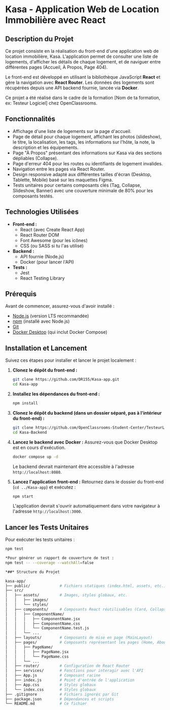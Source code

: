 # Kasa - Application Web de Location Immobilière avec React

## Description du Projet

Ce projet consiste en la réalisation du front-end d'une application web de location immobilière, Kasa. L'application permet de consulter une liste de logements, d'afficher les détails de chaque logement, et de naviguer entre différentes pages (Accueil, À Propos, Page 404).

Le front-end est développé en utilisant la bibliothèque JavaScript **React** et gère la navigation avec **React Router**. Les données des logements sont récupérées depuis une API backend fournie, lancée via **Docker**.

Ce projet a été réalisé dans le cadre de la formation [Nom de ta formation, ex: Testeur Logiciel] chez OpenClassrooms.

## Fonctionnalités

*   Affichage d'une liste de logements sur la page d'accueil.
*   Page de détail pour chaque logement, affichant les photos (slideshow), le titre, la localisation, les tags, les informations sur l'hôte, la note, la description et les équipements.
*   Page "À Propos" présentant des informations sur Kasa via des sections dépliables (Collapse).
*   Page d'erreur 404 pour les routes ou identifiants de logement invalides.
*   Navigation entre les pages via React Router.
*   Design responsive adapté aux différentes tailles d'écran (Desktop, Tablette, Mobile) basé sur les maquettes Figma.
*   Tests unitaires pour certains composants clés (Tag, Collapse, Slideshow, Banner) avec une couverture minimale de 80% pour les composants testés.

## Technologies Utilisées

*   **Front-end :**
    *   React (avec Create React App)
    *   React Router DOM
    *   Font Awesome (pour les icônes)
    *   CSS (ou SASS si tu l'as utilisé)
*   **Backend :**
    *   API fournie (Node.js)
    *   Docker (pour lancer l'API)
*   **Tests :**
    *   Jest
    *   React Testing Library

## Prérequis

Avant de commencer, assurez-vous d'avoir installé :

*   [Node.js](https://nodejs.org/) (version LTS recommandée)
*   [npm](https://www.npmjs.com/) (installé avec Node.js)
*   [Git](https://git-scm.com/)
*   [Docker Desktop](https://www.docker.com/products/docker-desktop/) (qui inclut Docker Compose)

## Installation et Lancement

Suivez ces étapes pour installer et lancer le projet localement :

1.  **Clonez le dépôt du front-end :**
    ```bash
    git clone https://github.com/DR155/Kasa-app.git
    cd Kasa-app
    ```

2.  **Installez les dépendances du front-end :**
    ```bash
    npm install
    ```

3.  **Clonez le dépôt du backend (dans un dossier séparé, pas à l'intérieur du front-end) :**
    ```bash
    git clone https://github.com/OpenClassrooms-Student-Center/TesteurLogiciel_appli_location_immobiliere_React.git Kasa-Backend
    cd Kasa-Backend
    ```

4.  **Lancez le backend avec Docker :**
    Assurez-vous que Docker Desktop est en cours d'exécution.
    ```bash
    docker compose up -d
    ```
    Le backend devrait maintenant être accessible à l'adresse `http://localhost:8080`.

5.  **Lancez l'application front-end :**
    Retournez dans le dossier du front-end (`cd ../Kasa-app`) et exécutez :
    ```bash
    npm start
    ```
    L'application devrait s'ouvrir automatiquement dans votre navigateur à l'adresse `http://localhost:3000`.

## Lancer les Tests Unitaires

Pour exécuter les tests unitaires :


```bash
npm test

*Pour générer un rapport de couverture de test :
npm test -- --coverage --watchAll=false

*##* Structure du Projet

kasa-app/
├── public/             # Fichiers statiques (index.html, assets, etc.)
├── src/
│   ├── assets/         # Images, styles globaux, etc.
│   │   ├── images/
│   │   └── styles/
│   ├── components/     # Composants React réutilisables (Card, Collapse, Slideshow, etc.)
│   │   ├── ComponentName/
│   │   │   ├── ComponentName.jsx
│   │   │   ├── ComponentName.css
│   │   │   └── ComponentName.test.js
│   │   └── ...
│   ├── layouts/        # Composants de mise en page (MainLayout)
│   ├── pages/          # Composants représentant les pages (Home, About, Logement, Error404)
│   │   ├── PageName/
│   │   │   ├── PageName.jsx
│   │   │   └── PageName.css
│   │   └── ...
│   ├── router/         # Configuration de React Router
│   ├── services/       # Fonctions pour interagir avec l'API
│   ├── App.js          # Composant racine
│   ├── index.js        # Point d'entrée de l'application
│   ├── App.css         # Styles globaux
│   └── index.css       # Styles globaux
├── .gitignore          # Fichiers ignorés par Git
├── package.json        # Dépendances et scripts
└── README.md           # Ce fichier